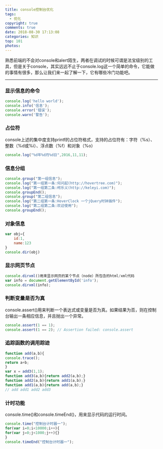 ```yaml
---
title: console控制台优化
tags:
  - 优化
copyright: true
comments: true
date: 2018-08-30 17:13:08
categories: 知识
top: 101
photos:
---
```


熟悉前端的不会对console和alert陌生，两者在调试的时候可谓是法宝级别的工具，但是关于console，其实远远不止于console.log这一个简单的命令，它能做的事情有很多，那么让我们来一起了解一下，它有哪些冷门功能吧。

---
<!--more-->
### 显示信息的命令
```javascript
console.log('hello world');
console.info('信息');
console.error('错误');
console.warn('警告');
```

### 占位符
​ console上述的集中度支持printf的占位符格式，支持的占位符有：字符（%s）、整数（%d或%i）、浮点数（%f）和对象（%o）
```javascript
console.log("%d年%d月%d日",2016,11,11);
```

### 信息分组
```javascript
console.group("第一组信息");
console.log("第一组第一条:何问起(http://hovertree.com)");
console.log("第一组第二条:柯乐义(http://keleyi.com)");
console.groupEnd();
console.group("第二组信息");
console.log("第二组第一条:HoverClock 一个jQuery时钟插件");
console.log("第二组第二条:欢迎使用");
console.groupEnd();
```

### 对象信息
```javascript
var obj={
    id:1,
    name:123
}
console.dir(obj)
```

### 显示网页节点
```javascript
console.dirxml()用来显示网页的某个节点（node）所包含的html/xml代码
var info = document.getElementById('info');
console.dirxml(info);
```

### 判断变量是否为真
​console.assert()用来判断一个表达式或变量是否为真。如果结果为否，则在控制台输出一条相应信息，并且抛出一个异常。
```javascript
console.assert(1 == 1); 
console.assert(1 == 2); // Assertion failed: console.assert
```

### 追踪函数的调用踪迹
```javascript
function add(a,b){
console.trace();
return a+b;
}
var x = add3(1,1);
function add3(a,b){return add2(a,b);}
function add2(a,b){return add1(a,b);}
function add1(a,b){return add(a,b);}
// add add1 add2 add3
```

### 计时功能
console.time()和console.timeEnd()，用来显示代码的运行时间。
```javascript
console.time("控制台计时器一");
for(var i=0;i<10000;i++){
for(var j=0;j<1000;j++){}
}
console.timeEnd("控制台计时器一");
```